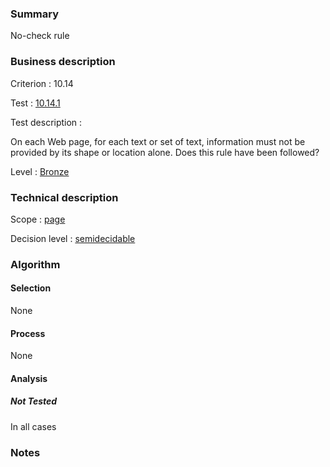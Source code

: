 ### Summary

No-check rule

### Business description

Criterion : 10.14

Test : [10.14.1](http://www.accessiweb.org/index.php/accessiweb-22-english-version.html#test-10-14-1)

Test description :

On each Web page, for each text or set of text, information must not be
provided by its shape or location alone. Does this rule have been
followed?

Level : [Bronze](/en/category/rules-design/accessiweb-11/level/bronze)

### Technical description

Scope : [page](/en/category/rules-design/accessiweb-11/scope/page)

Decision level :
[semidecidable](/en/category/rules-design/accessiweb-11/decision-level/semidecidable)

### Algorithm

#### Selection

None

#### Process

None

#### Analysis

##### Not Tested

In all cases

### Notes


